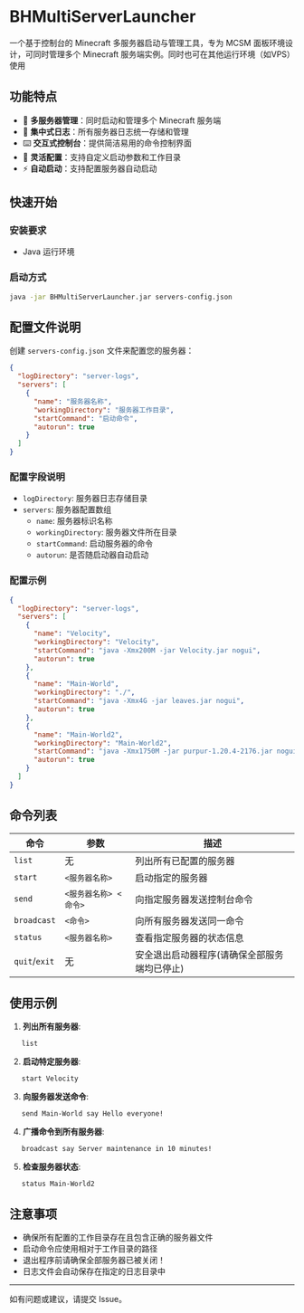 # BHMultiServerLauncher

一个基于控制台的 Minecraft 多服务器启动与管理工具，专为 MCSM 面板环境设计，可同时管理多个 Minecraft 服务端实例。同时也可在其他运行环境（如VPS）使用

## 功能特点

- 🚀 **多服务器管理**：同时启动和管理多个 Minecraft 服务端
- 📝 **集中式日志**：所有服务器日志统一存储和管理
- ⌨️ **交互式控制台**：提供简洁易用的命令控制界面
- 🔧 **灵活配置**：支持自定义启动参数和工作目录
- ⚡ **自动启动**：支持配置服务器自动启动

## 快速开始

### 安装要求

- Java 运行环境

### 启动方式

```bash
java -jar BHMultiServerLauncher.jar servers-config.json
```

## 配置文件说明

创建 `servers-config.json` 文件来配置您的服务器：

```json
{
  "logDirectory": "server-logs",
  "servers": [
    {
      "name": "服务器名称",
      "workingDirectory": "服务器工作目录",
      "startCommand": "启动命令",
      "autorun": true
    }
  ]
}
```

### 配置字段说明

- `logDirectory`: 服务器日志存储目录
- `servers`: 服务器配置数组
  - `name`: 服务器标识名称
  - `workingDirectory`: 服务器文件所在目录
  - `startCommand`: 启动服务器的命令
  - `autorun`: 是否随启动器自动启动

### 配置示例

```json
{
  "logDirectory": "server-logs",
  "servers": [
    {
      "name": "Velocity",
      "workingDirectory": "Velocity",
      "startCommand": "java -Xmx200M -jar Velocity.jar nogui",
      "autorun": true
    },
    {
      "name": "Main-World",
      "workingDirectory": "./",
      "startCommand": "java -Xmx4G -jar leaves.jar nogui",
      "autorun": true
    },
    {
      "name": "Main-World2",
      "workingDirectory": "Main-World2",
      "startCommand": "java -Xmx1750M -jar purpur-1.20.4-2176.jar nogui",
      "autorun": true
    }
  ]
}
```

## 命令列表

| 命令 | 参数 | 描述 |
|------|------|------|
| `list` | 无 | 列出所有已配置的服务器 |
| `start` | `<服务器名称>` | 启动指定的服务器 |
| `send` | `<服务器名称> <命令>` | 向指定服务器发送控制台命令 |
| `broadcast` | `<命令>` | 向所有服务器发送同一命令 |
| `status` | `<服务器名称>` | 查看指定服务器的状态信息 |
| `quit`/`exit` | 无 | 安全退出启动器程序(请确保全部服务端均已停止) |

## 使用示例

1. **列出所有服务器**:
```
   list
```

2. **启动特定服务器**:
```
   start Velocity
```

3. **向服务器发送命令**:
```
   send Main-World say Hello everyone!
```

4. **广播命令到所有服务器**:
```
   broadcast say Server maintenance in 10 minutes!
```

5. **检查服务器状态**:
```
   status Main-World2
```

## 注意事项

- 确保所有配置的工作目录存在且包含正确的服务器文件
- 启动命令应使用相对于工作目录的路径
- 退出程序前请确保全部服务器已被关闭！
- 日志文件会自动保存在指定的日志目录中

---

如有问题或建议，请提交 Issue。
